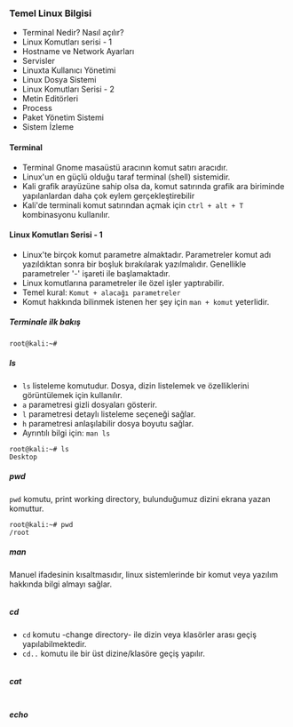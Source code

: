 ### Temel Linux Bilgisi

* Terminal Nedir? Nasıl açılır?
* Linux Komutları serisi - 1
* Hostname ve Network Ayarları
* Servisler
* Linuxta Kullanıcı Yönetimi
* Linux Dosya Sistemi
* Linux Komutları Serisi - 2
* Metin Editörleri
* Process
* Paket Yönetim Sistemi
* Sistem İzleme

#### Terminal 

* Terminal Gnome masaüstü aracının komut satırı aracıdır.
* Linux'un en güçlü olduğu taraf terminal (shell) sistemidir.
* Kali grafik arayüzüne sahip olsa da, komut satırında grafik ara biriminde yapılanlardan daha çok eylem gerçekleştirebilir
* Kali'de terminali komut satırından açmak için `ctrl + alt + T` kombinasyonu kullanılır.

#### Linux Komutları Serisi - 1

* Linux'te birçok komut parametre almaktadır. Parametreler komut adı yazıldıktan sonra bir boşluk bırakılarak yazılmalıdır. Genellikle parametreler '-' işareti ile başlamaktadır.
* Linux komutlarına parametreler ile özel işler yaptırabilir.
* Temel kural: `Komut + alacağı parametreler`
* Komut hakkında bilinmek istenen her şey için `man + komut` yeterlidir.

##### Terminale ilk bakış

```ShellSession
root@kali:~#
```

##### ls
* `ls` listeleme komutudur. Dosya, dizin listelemek ve özelliklerini görüntülemek için kullanılır.
* `a` parametresi gizli dosyaları gösterir.
* `l` parametresi detaylı listeleme seçeneği sağlar.
* `h` parametresi anlaşılabilir dosya boyutu sağlar.
* Ayrıntılı bilgi için: `man ls`
```ShellSession
root@kali:~# ls
Desktop
```

##### pwd
`pwd` komutu, print working directory, bulunduğumuz dizini ekrana yazan komuttur.

```ShellSession
root@kali:~# pwd
/root
```

##### man
Manuel ifadesinin kısaltmasıdır, linux sistemlerinde bir komut veya yazılım hakkında bilgi almayı sağlar.
```ShellSession
```

##### cd
* `cd` komutu -change directory- ile dizin veya klasörler arası geçiş yapılabilmektedir.
* `cd..` komutu ile bir üst dizine/klasöre geçiş yapılır.
```ShellSession
```

##### cat 
```ShellSession
```

##### echo
```ShellSession
```

#####
```ShellSession
```

#####
```ShellSession
```

#####
```ShellSession
```

#####
```ShellSession
```










